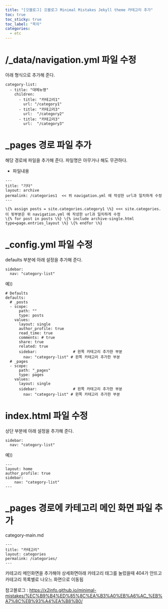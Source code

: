 ```yaml
---
title: "[깃블로그] 깃블로그 Minimal Mistakes Jekyll theme 카테고리 추가"
toc: true
toc_sticky: true
toc_label: "목차"
categories:
  - etc
---
```


# /_data/navigation.yml 파일 수정

아래 형식으로 추가해 준다.

```
category-list:
  - title: "대메뉴명"
    children:
      - title: "카테고리1"
        url: "/category1"
      - title: "카테고리3"
        url:  "/category2"
      - title: "카테고리3"
        url:  "/category3"
```

# _pages 경로 파일 추가

해당 경로에 파일을 추가해 준다.
파일명은 아무거나 해도 무관하다.

- 파일내용

```
---
title: "기타"
layout: archive
permalink: /categories1  << 위 navigation.yml 에 작성한 url과 일치하게 수정
---

\{% assign posts = site.categories.category1 \%} <<< site.categories. 이 뒷부분은 위 navigation.yml 에 작성한 url과 일치하게 수정
\{% for post in posts \%} \{% include archive-single.html type=page.entries_layout \%} \{% endfor \%}
```

# _config.yml 파일 수정

defaults 부분에 아래 설정을 추가해 준다.

```
sidebar:
  nav: "category-list"
```

예))

```
# Defaults
defaults:
  # _posts
  - scope:
      path: ""
      type: posts
    values:
      layout: single
      author_profile: true
      read_time: true
      comments: # true
      share: true
      related: true
      sidebar:                # 왼쪽 카테고리 추가한 부분
        nav: "category-list" # 왼쪽 카테고리 추가한 부분
  # _pages
  - scope:
      path: "_pages"
      type: pages
    values:
      layout: single
      sidebar:                # 왼쪽 카테고리 추가한 부분
        nav: "category-list" # 왼쪽 카테고리 추가한 부분    
```

# index.html 파일 수정

상단 부분에 아래 설정을 추가해 준다.

```
sidebar:
  nav: "category-list"
```

예))

```
---
layout: home
author_profile: true
sidebar:
    nav: "category-list"
---
```

# _pages 경로에 카테고리 메인 화면 파일 추가

category-main.md
```
---
title: "카테고리"
layout: categories
permalink: /categories/
---
```

카테고리 메인화면을 추가해야 상세화면아래 카테고리 태그를 눌렀을때 404가 안뜨고 카테고리 목록별로 나오느 화면으로 이동됨

참고블로그 : https://x2info.github.io/minimal-mistakes/%EC%B9%B4%ED%85%8C%EA%B3%A0%EB%A6%AC_%EB%A7%8C%EB%93%A4%EA%B8%B0/
